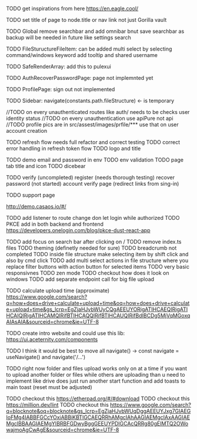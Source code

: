 TODO get inspirations from here https://en.eagle.cool/

TODO set title of page to node.title or nav link not just Gorilla vault

TODO Global
  remove searchbar and add omnibar bnut save searchbar as backup will be needed in future like settings search

TODO FileStuructureFileItem:
  can be added multi select by selecting command/windows keyword
  add tooltip and shared username

TODO SafeRenderArray:
  add this to pulexui

TODO AuthRecoverPasswordPage:
  page not implemnted yet

TODO ProfilePage:
  sign out not implemented

TODO Sidebar:
  navigate(constants.path.fileStructure) <- is temporary


//TODO on every unauthenticated routes like auth/ needs to be checks user identity status
//TODO on every unauthentication use apiPure not api
//TODO profile pics are in src/assest/images/prfile/*** use that on user account creation


TODO refresh flow needs full refactor and correct testing
TODO correct error handling in refresh token flow
TODO logo and title

TODO demo email and password in env
TODO env validation
TODO page tab title and icon
TODO dicebear


TODO
  verify (uncompleted)
  register (needs thorough testing)
  recover password (not started)
  account verify page (redirect links from sing-in)

TODO support page


http://demo.casaos.io/#/

TODO add listener to route change don let login while authorized
TODO PKCE add in both backend and frontend https://developers.onelogin.com/blog/pkce-dust-react-app


TODO add focus on search bar after clicking on /
TODO remove index.ts files
TODO theming (definetly needed for sure)
TODO breadcrumb not completed
TODO inside file structure make selecting item by shift click and also by cmd click
TODO add multi select actions in file structure where you replace filter buttons with action button for selected items
TODO very basic responsivnes
TODO zen mode
TODO checkout how does it look on windows
TODO add separate endpoint call for big file upload

TODO calculate upload time (approximate) https://www.google.com/search?q=how+does+drive+calculate+upload+time&oq=how+does+drive+calculate+upload+time&gs_lcrp=EgZjaHJvbWUyCQgAEEUYORigATIHCAEQIRigATIHCAIQIRigATIHCAMQIRifBTIHCAQQIRifBTIHCAUQIRifBdIBCDg5MjVqMGoxqAIAsAIA&sourceid=chrome&ie=UTF-8



TODO create intro website and could use this lib: https://ui.aceternity.com/components

TODO I think it would be best to move all navigate() -> const navigate = useNavigate() and navigate('/...')


TODO right now folder and files upload works only on at a time if you want to upload another folder or files while others are uploading than u need to implement like drive does just run another start function and add toasts to main toast (reset must be adjusted) 



TODO checkout this https://etherpad.org/#/#download
TODO checkout this https://million.dev/lint
TODO checkout this https://www.google.com/search?q=blocknote&oq=blocknote&gs_lcrp=EgZjaHJvbWUqDggAEEUYJxg7GIAEGIoFMg4IABBFGCcYOxiABBiKBTIGCAEQRRhAMgcIAhAAGIAEMgcIAxAAGIAEMgcIBBAAGIAEMgYIBRBFGDwyBggGEEUYPDIGCAcQRRg80gEIMTQ2OWowajmoAgCwAgE&sourceid=chrome&ie=UTF-8









